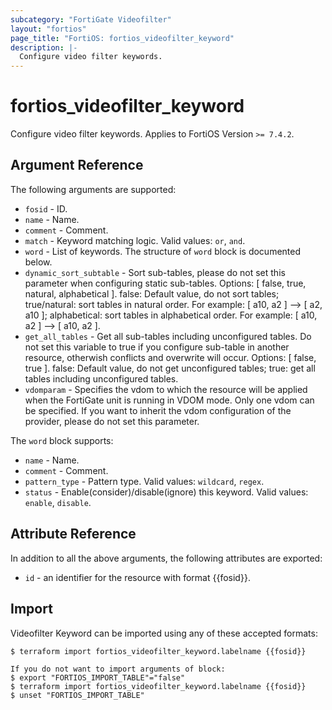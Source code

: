 ```yaml
---
subcategory: "FortiGate Videofilter"
layout: "fortios"
page_title: "FortiOS: fortios_videofilter_keyword"
description: |-
  Configure video filter keywords.
---
```


# fortios_videofilter_keyword
Configure video filter keywords. Applies to FortiOS Version `>= 7.4.2`.

## Argument Reference

The following arguments are supported:

* `fosid` - ID.
* `name` - Name.
* `comment` - Comment.
* `match` - Keyword matching logic. Valid values: `or`, `and`.
* `word` - List of keywords. The structure of `word` block is documented below.
* `dynamic_sort_subtable` - Sort sub-tables, please do not set this parameter when configuring static sub-tables. Options: [ false, true, natural, alphabetical ]. false: Default value, do not sort tables; true/natural: sort tables in natural order. For example: [ a10, a2 ] --> [ a2, a10 ]; alphabetical: sort tables in alphabetical order. For example: [ a10, a2 ] --> [ a10, a2 ].
* `get_all_tables` - Get all sub-tables including unconfigured tables. Do not set this variable to true if you configure sub-table in another resource, otherwish conflicts and overwrite will occur. Options: [ false, true ]. false: Default value, do not get unconfigured tables; true: get all tables including unconfigured tables. 
* `vdomparam` - Specifies the vdom to which the resource will be applied when the FortiGate unit is running in VDOM mode. Only one vdom can be specified. If you want to inherit the vdom configuration of the provider, please do not set this parameter.

The `word` block supports:

* `name` - Name.
* `comment` - Comment.
* `pattern_type` - Pattern type. Valid values: `wildcard`, `regex`.
* `status` - Enable(consider)/disable(ignore) this keyword. Valid values: `enable`, `disable`.


## Attribute Reference

In addition to all the above arguments, the following attributes are exported:
* `id` - an identifier for the resource with format {{fosid}}.

## Import

Videofilter Keyword can be imported using any of these accepted formats:
```
$ terraform import fortios_videofilter_keyword.labelname {{fosid}}

If you do not want to import arguments of block:
$ export "FORTIOS_IMPORT_TABLE"="false"
$ terraform import fortios_videofilter_keyword.labelname {{fosid}}
$ unset "FORTIOS_IMPORT_TABLE"
```
